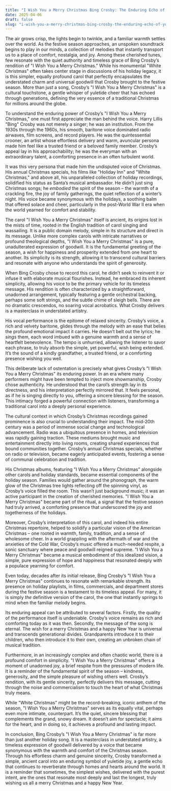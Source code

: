 ```yaml
---
title: "I Wish You a Merry Christmas Bing Crosby: The Enduring Echo of Yuletide Joy"
date: 2025-04-06
draft: false
slug: "i-wish-you-a-merry-christmas-bing-crosby-the-enduring-echo-of-yuletide-joy" 
---
```


The air grows crisp, the lights begin to twinkle, and a familiar warmth settles over the world. As the festive season approaches, an unspoken soundtrack begins to play in our minds, a collection of melodies that instantly transport us to a place of comfort, nostalgia, and joy. Among these cherished tunes, few resonate with the quiet authority and timeless grace of Bing Crosby’s rendition of "I Wish You a Merry Christmas." While his monumental "White Christmas" often takes center stage in discussions of his holiday legacy, it is this simpler, equally profound carol that perfectly encapsulates the understated charm and universal goodwill that Crosby brought to the festive season. More than just a song, Crosby’s "I Wish You a Merry Christmas" is a cultural touchstone, a gentle whisper of yuletide cheer that has echoed through generations, defining the very essence of a traditional Christmas for millions around the globe.

To understand the enduring power of Crosby’s "I Wish You a Merry Christmas," one must first appreciate the man behind the voice. Harry Lillis "Bing" Crosby was not merely a singer; he was an institution. From the 1930s through the 1960s, his smooth, baritone voice dominated radio airwaves, film screens, and record players. He was the quintessential crooner, an artist whose effortless delivery and warm, avuncular persona made him feel like a trusted friend or a beloved family member. Crosby’s appeal lay in his approachability; he was the everyman with an extraordinary talent, a comforting presence in an often turbulent world.

It was this very persona that made him the undisputed voice of Christmas. His annual Christmas specials, his films like "Holiday Inn" and "White Christmas," and above all, his unparalleled collection of holiday recordings, solidified his status as Santa’s musical ambassador. He didn’t just sing Christmas songs; he *embodied* the spirit of the season – the warmth of a crackling fire, the joy of family gatherings, the quiet reflection of a winter’s night. His voice became synonymous with the holidays, a soothing balm that offered solace and cheer, particularly in the post-World War II era when the world yearned for comfort and stability.

The carol "I Wish You a Merry Christmas" itself is ancient, its origins lost in the mists of time, rooted in the English tradition of carol singing and wassailing. It is a public domain melody, simple in its structure and direct in its message. Unlike more complex carols with intricate narratives or profound theological depths, "I Wish You a Merry Christmas" is a pure, unadulterated expression of goodwill. It is the fundamental greeting of the season, a wish for happiness and prosperity extended from one heart to another. Its simplicity is its strength, allowing it to transcend cultural barriers and resonate with anyone who understands the spirit of generosity.

When Bing Crosby chose to record this carol, he didn’t seek to reinvent it or infuse it with elaborate musical flourishes. Instead, he embraced its inherent simplicity, allowing his voice to be the primary vehicle for its timeless message. His rendition is often characterized by a straightforward, unadorned arrangement, typically featuring a gentle orchestral backing, perhaps some soft strings, and the subtle chime of sleigh bells. There are no dramatic crescendos, no soaring vocal acrobatics. What Crosby delivers is a masterclass in understated artistry.

His vocal performance is the epitome of relaxed sincerity. Crosby’s voice, a rich and velvety baritone, glides through the melody with an ease that belies the profound emotional impact it carries. He doesn’t belt out the lyrics; he *sings* them, each word imbued with a genuine warmth and a sense of heartfelt benevolence. The tempo is unhurried, allowing the listener to savor each phrase, to truly absorb the simple, yet powerful, wish being extended. It’s the sound of a kindly grandfather, a trusted friend, or a comforting presence wishing you well.

This deliberate lack of ostentation is precisely what gives Crosby’s "I Wish You a Merry Christmas" its enduring power. In an era where many performers might have been tempted to inject more showmanship, Crosby chose authenticity. He understood that the carol’s strength lay in its directness, and his interpretation perfectly mirrored that. It feels personal, as if he is singing directly to you, offering a sincere blessing for the season. This intimacy forged a powerful connection with listeners, transforming a traditional carol into a deeply personal experience.

The cultural context in which Crosby’s Christmas recordings gained prominence is also crucial to understanding their impact. The mid-20th century was a period of immense social change and technological advancement. Radio was a ubiquitous presence in homes, and television was rapidly gaining traction. These mediums brought music and entertainment directly into living rooms, creating shared experiences that bound communities together. Crosby’s annual Christmas specials, whether on radio or television, became eagerly anticipated events, fostering a sense of communal celebration and tradition.

His Christmas albums, featuring "I Wish You a Merry Christmas" alongside other carols and holiday standards, became essential components of the holiday season. Families would gather around the phonograph, the warm glow of the Christmas tree lights reflecting off the spinning vinyl, as Crosby’s voice filled the room. This wasn’t just background music; it was an active participant in the creation of cherished memories. "I Wish You a Merry Christmas" became part of the ritual, a signal that the festive season had truly arrived, a comforting presence that underscored the joy and togetherness of the holidays.

Moreover, Crosby’s interpretation of this carol, and indeed his entire Christmas repertoire, helped to solidify a particular vision of the American Christmas – one rooted in warmth, family, tradition, and a sense of wholesome cheer. In a world grappling with the aftermath of war and the anxieties of the Cold War, Crosby’s music offered a much-needed respite, a sonic sanctuary where peace and goodwill reigned supreme. "I Wish You a Merry Christmas" became a musical embodiment of this idealized vision, a simple, pure expression of hope and happiness that resonated deeply with a populace yearning for comfort.

Even today, decades after its initial release, Bing Crosby’s "I Wish You a Merry Christmas" continues to resonate with remarkable strength. Its presence on holiday playlists, in films, commercials, and department stores during the festive season is a testament to its timeless appeal. For many, it is simply *the* definitive version of the carol, the one that instantly springs to mind when the familiar melody begins.

Its enduring appeal can be attributed to several factors. Firstly, the quality of the performance itself is undeniable. Crosby’s voice remains as rich and comforting today as it was then. Secondly, the message of the song is eternal. The wish for a merry Christmas and a happy New Year is universal and transcends generational divides. Grandparents introduce it to their children, who then introduce it to their own, creating an unbroken chain of musical tradition.

Furthermore, in an increasingly complex and often chaotic world, there is a profound comfort in simplicity. "I Wish You a Merry Christmas" offers a moment of unadorned joy, a brief respite from the pressures of modern life. It is a reminder of the fundamental spirit of the season – kindness, generosity, and the simple pleasure of wishing others well. Crosby’s rendition, with its gentle sincerity, perfectly delivers this message, cutting through the noise and commercialism to touch the heart of what Christmas truly means.

While "White Christmas" might be the record-breaking, iconic anthem of the season, "I Wish You a Merry Christmas" serves as its equally vital, perhaps even more intimate, counterpart. It’s the quiet, sincere blessing that complements the grand, snowy dream. It doesn’t aim for spectacle; it aims for the heart, and in doing so, it achieves a profound and lasting impact.

In conclusion, Bing Crosby’s "I Wish You a Merry Christmas" is far more than just another holiday song. It is a masterclass in understated artistry, a timeless expression of goodwill delivered by a voice that became synonymous with the warmth and comfort of the Christmas season. Through his effortless charm and genuine sincerity, Crosby transformed a simple, ancient carol into an enduring symbol of yuletide joy, a gentle echo that continues to reverberate through homes and hearts around the world. It is a reminder that sometimes, the simplest wishes, delivered with the purest intent, are the ones that resonate most deeply and last the longest, truly wishing us all a merry Christmas and a happy New Year.